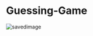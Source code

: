 ﻿# Guessing-Game
![savedimage](https://user-images.githubusercontent.com/77528473/167713283-a49e2501-4fc6-4003-84b4-4adf21abbe33.png)
